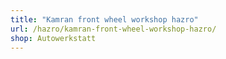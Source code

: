 ```yaml
---
title: "Kamran front wheel workshop hazro"
url: /hazro/kamran-front-wheel-workshop-hazro/
shop: Autowerkstatt
---
```

